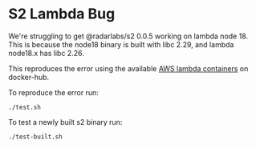 # S2 Lambda Bug

We're struggling to get @radarlabs/s2 0.0.5 working on lambda node 18.
This is because the node18 binary is built with libc 2.29, and lambda node18.x has libc 2.26.

This reproduces the error using the available [AWS lambda containers](https://hub.docker.com/r/amazon/aws-lambda-nodejs) on docker-hub.

To reproduce the error run:

```
./test.sh
```

To test a newly built s2 binary run:

```
./test-built.sh
```
